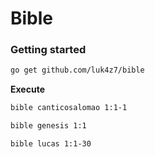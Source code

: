 # Bible

### Getting started

```bash
go get github.com/luk4z7/bible
```

**Execute**

```bash
bible canticosalomao 1:1-1
```

```bash
bible genesis 1:1
```

```bash
bible lucas 1:1-30
```